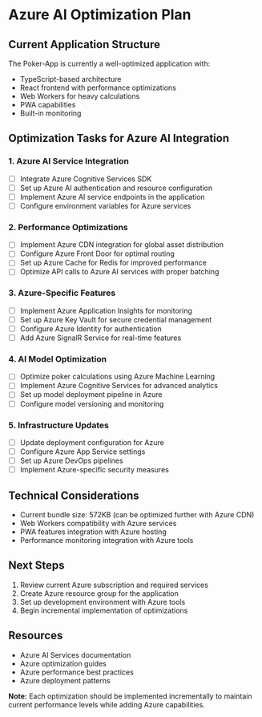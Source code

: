 # Azure AI Optimization Plan

## Current Application Structure
The Poker-App is currently a well-optimized application with:
- TypeScript-based architecture
- React frontend with performance optimizations
- Web Workers for heavy calculations
- PWA capabilities
- Built-in monitoring

## Optimization Tasks for Azure AI Integration

### 1. Azure AI Service Integration
- [ ] Integrate Azure Cognitive Services SDK
- [ ] Set up Azure AI authentication and resource configuration
- [ ] Implement Azure AI service endpoints in the application
- [ ] Configure environment variables for Azure services

### 2. Performance Optimizations
- [ ] Implement Azure CDN integration for global asset distribution
- [ ] Configure Azure Front Door for optimal routing
- [ ] Set up Azure Cache for Redis for improved performance
- [ ] Optimize API calls to Azure AI services with proper batching

### 3. Azure-Specific Features
- [ ] Implement Azure Application Insights for monitoring
- [ ] Set up Azure Key Vault for secure credential management
- [ ] Configure Azure Identity for authentication
- [ ] Add Azure SignalR Service for real-time features

### 4. AI Model Optimization
- [ ] Optimize poker calculations using Azure Machine Learning
- [ ] Implement Azure Cognitive Services for advanced analytics
- [ ] Set up model deployment pipeline in Azure
- [ ] Configure model versioning and monitoring

### 5. Infrastructure Updates
- [ ] Update deployment configuration for Azure
- [ ] Configure Azure App Service settings
- [ ] Set up Azure DevOps pipelines
- [ ] Implement Azure-specific security measures

## Technical Considerations
- Current bundle size: 572KB (can be optimized further with Azure CDN)
- Web Workers compatibility with Azure services
- PWA features integration with Azure hosting
- Performance monitoring integration with Azure tools

## Next Steps
1. Review current Azure subscription and required services
2. Create Azure resource group for the application
3. Set up development environment with Azure tools
4. Begin incremental implementation of optimizations

## Resources
- Azure AI Services documentation
- Azure optimization guides
- Azure performance best practices
- Azure deployment patterns

**Note:** Each optimization should be implemented incrementally to maintain current performance levels while adding Azure capabilities.